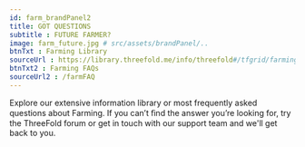 ```yaml
---
id: farm_brandPanel2
title: GOT QUESTIONS 
subtitle : FUTURE FARMER? 
image: farm_future.jpg # src/assets/brandPanel/..
btnTxt : Farming Library 
sourceUrl : https://library.threefold.me/info/threefold#/tfgrid/farming/threefold__farming_home
btnTxt2 : Farming FAQs 
sourceUrl2 : /farmFAQ
---
```

Explore our extensive information library or most frequently asked questions about Farming. If you can’t ﬁnd the answer you’re looking for, try the ThreeFold forum or get in touch with our support team and we'll get back to you.
